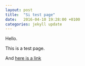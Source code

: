 ```yaml
---
layout: post
title:  "Si test page"
date:   2016-04-10 19:28:00 +0100
categories: jekyll update
---
```

Hello.

This is a test page.

And [here is a link](www.codalmighty.com)
